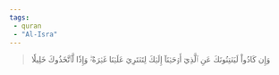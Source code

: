 ```yaml
---
tags: 
 - quran 
 - "Al-Isra"
---
```


> وَإِن كَادُواْ لَيَفۡتِنُونَكَ عَنِ ٱلَّذِيٓ أَوۡحَيۡنَآ إِلَيۡكَ لِتَفۡتَرِيَ عَلَيۡنَا غَيۡرَهُۥۖ وَإِذٗا لَّٱتَّخَذُوكَ خَلِيلٗا
